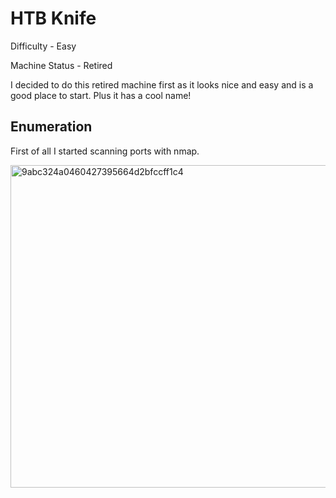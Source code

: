 # HTB Knife

Difficulty - Easy

Machine Status - Retired

I decided to do this retired machine first as it looks nice and easy and is a good place to start. Plus it has a cool name!

## Enumeration

First of all I started scanning ports with nmap.

<img width="516" alt="9abc324a0460427395664d2bfccff1c4" src="https://user-images.githubusercontent.com/114961392/194970418-37749233-5f95-4bd4-a569-2986d1d96224.png">

